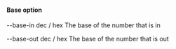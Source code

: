#### Base option

--base-in dec / hex
The base of the number that is in

--base-out dec / hex
The base of the number that is out